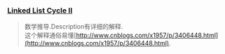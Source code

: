 ### [Linked List Cycle II](https://leetcode.com/problems/linked-list-cycle-ii/discuss/)
> 数学推导.Description有详细的解释.     
> 这个解释通俗易懂[http://www.cnblogs.com/x1957/p/3406448.html](http://www.cnblogs.com/x1957/p/3406448.html).